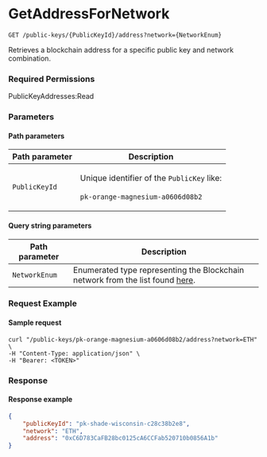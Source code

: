 # GetAddressForNetwork

`GET /public-keys/{PublicKeyId}/address?network={NetworkEnum}`

Retrieves a blockchain address for a specific public key and network combination.&#x20;

### Required Permissions

PublicKeyAddresses:Read

### Parameters <a href="#parameters.1" id="parameters.1"></a>

#### Path parameters <a href="#path-parameters" id="path-parameters"></a>

| Path parameter | Description                                                                                                     |
| -------------- | --------------------------------------------------------------------------------------------------------------- |
| `PublicKeyId`  | <p>Unique identifier of the <code>PublicKey</code> like:<br><br><code>pk-orange-magnesium-a0606d08b2</code></p> |

#### Query string parameters <a href="#request-example.1" id="request-example.1"></a>

| Path parameter | Description                                                                                                                                                    |
| -------------- | -------------------------------------------------------------------------------------------------------------------------------------------------------------- |
| `NetworkEnum`  | Enumerated type representing the Blockchain network from the list found [here](https://dfns.gitbook.io/dfns-docs/api-docs/dfns-api-enumerated-types#network).  |

### Request Example <a href="#request-example.1" id="request-example.1"></a>

#### Sample request <a href="#sample-request" id="sample-request"></a>

```shell
curl "/public-keys/pk-orange-magnesium-a0606d08b2/address?network=ETH" \
-H "Content-Type: application/json" \
-H "Bearer: <TOKEN>"
```

### Response <a href="#response" id="response"></a>

#### Response example <a href="#response-example" id="response-example"></a>

```json
{
    "publicKeyId": "pk-shade-wisconsin-c28c38b2e8",
    "network": "ETH",
    "address": "0xC6D783CaFB28bc0125cA6CCFab520710b0856A1b"
}
```
